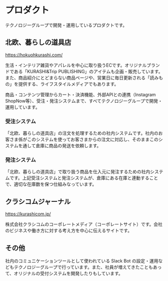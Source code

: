 # プロダクト

テクノロジーグループで開発・運用しているプロダクトです。

## 北欧、暮らしの道具店

https://hokuohkurashi.com/

生活・インテリア雑貨やアパレルを中心に取り扱うECです。オリジナルブランドである「KURASHI&Trip PUBLISHING」のアイテムも企画・販売しています。また、商品紹介にとどまらない商品ページや、営業日に毎日更新される「読みもの」を提供する、ライフスタイルメディアでもあります。

商品・コンテンツ管理からカート・決済機能、外部APIとの連携（Instagram ShopNow等）、受注・発注システムまで、すべてテクノロジーグループで開発・運用しています。

### 受注システム

「北欧、暮らしの道具店」の注文を処理するための社内システムです。社内のお客さま係がこのシステムを使ってお客さまからの注文に対応し、そのままこのシステムを通して倉庫に商品の発送を依頼します。

### 発注システム

「北欧、暮らしの道具店」で取り扱う商品を仕入元に発注するための社内システムです。上記受注システムと発注システムが、倉庫にある在庫と連動することで、適切な在庫数を保つ仕組みなっています。

## クラシコムジャーナル

https://kurashicom.jp/

株式会社クラシコムのコーポレートメディア（コーポレートサイト）です。会社のビジネスや働き方に対する考え方を中心に伝えるサイトです。

## その他

社内のコミュニケーションツールとして使われている Slack Bot の設定・運用などもテクノロジーグループで行っています。また、社員が増えてきたこともあって、オリジナルの受付システムを開発したりもしています。
